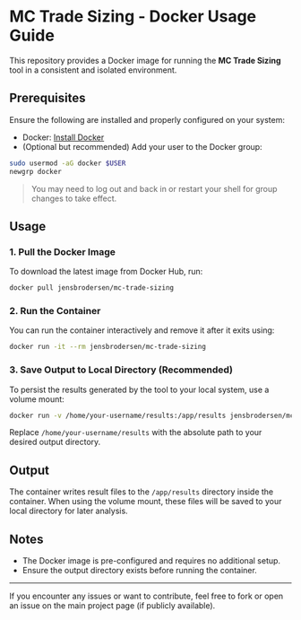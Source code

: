 # MC Trade Sizing - Docker Usage Guide

This repository provides a Docker image for running the **MC Trade Sizing** tool in a consistent and isolated environment.

## Prerequisites

Ensure the following are installed and properly configured on your system:

- Docker: [Install Docker](https://docs.docker.com/get-docker/)
- (Optional but recommended) Add your user to the Docker group:

```bash
sudo usermod -aG docker $USER
newgrp docker
```

> You may need to log out and back in or restart your shell for group changes to take effect.

## Usage

### 1. Pull the Docker Image

To download the latest image from Docker Hub, run:

```bash
docker pull jensbrodersen/mc-trade-sizing
```

### 2. Run the Container

You can run the container interactively and remove it after it exits using:

```bash
docker run -it --rm jensbrodersen/mc-trade-sizing
```

### 3. Save Output to Local Directory (Recommended)

To persist the results generated by the tool to your local system, use a volume mount:

```bash
docker run -v /home/your-username/results:/app/results jensbrodersen/mc-trade-sizing
```

Replace `/home/your-username/results` with the absolute path to your desired output directory.

## Output

The container writes result files to the `/app/results` directory inside the container. When using the volume mount, these files will be saved to your local directory for later analysis.

## Notes

- The Docker image is pre-configured and requires no additional setup.
- Ensure the output directory exists before running the container.

---

If you encounter any issues or want to contribute, feel free to fork or open an issue on the main project page (if publicly available).
